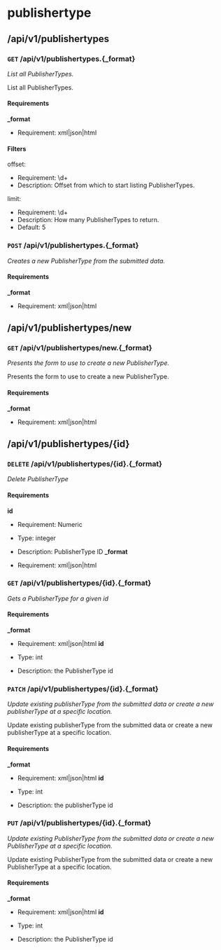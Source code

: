 # publishertype #

## /api/v1/publishertypes ##

### `GET` /api/v1/publishertypes.{_format} ###

_List all PublisherTypes._

List all PublisherTypes.

#### Requirements ####

**_format**

  - Requirement: xml|json|html

#### Filters ####

offset:

  * Requirement: \d+
  * Description: Offset from which to start listing PublisherTypes.

limit:

  * Requirement: \d+
  * Description: How many PublisherTypes to return.
  * Default: 5


### `POST` /api/v1/publishertypes.{_format} ###

_Creates a new PublisherType from the submitted data._

#### Requirements ####

**_format**

  - Requirement: xml|json|html


## /api/v1/publishertypes/new ##

### `GET` /api/v1/publishertypes/new.{_format} ###

_Presents the form to use to create a new PublisherType._

Presents the form to use to create a new PublisherType.

#### Requirements ####

**_format**

  - Requirement: xml|json|html


## /api/v1/publishertypes/{id} ##

### `DELETE` /api/v1/publishertypes/{id}.{_format} ###

_Delete PublisherType_

#### Requirements ####

**id**

  - Requirement: Numeric
  - Type: integer
  - Description: PublisherType ID
**_format**

  - Requirement: xml|json|html


### `GET` /api/v1/publishertypes/{id}.{_format} ###

_Gets a PublisherType for a given id_

#### Requirements ####

**_format**

  - Requirement: xml|json|html
**id**

  - Type: int
  - Description: the PublisherType id


### `PATCH` /api/v1/publishertypes/{id}.{_format} ###

_Update existing publisherType from the submitted data or create a new publisherType at a specific location._

Update existing publisherType from the submitted data or create a new publisherType at a specific location.

#### Requirements ####

**_format**

  - Requirement: xml|json|html
**id**

  - Type: int
  - Description: the publisherType id


### `PUT` /api/v1/publishertypes/{id}.{_format} ###

_Update existing PublisherType from the submitted data or create a new PublisherType at a specific location._

Update existing PublisherType from the submitted data or create a new PublisherType at a specific location.

#### Requirements ####

**_format**

  - Requirement: xml|json|html
**id**

  - Type: int
  - Description: the PublisherType id

